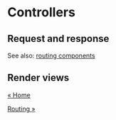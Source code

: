 Controllers
======

Request and response
------


See also: [routing components](./ROUTING.md)

Render views
------


[&laquo; Home](./../README.md)

[Routing &raquo;](./ROUTING.md)
